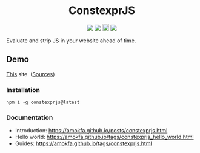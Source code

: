 <h1 align="center">ConstexprJS</h1>
<p align="center">
<a href="https://amokfa.github.io"><img src="https://img.shields.io/badge/Website-Online-2B5BAE"/></a>
<img src="https://img.shields.io/badge/javascript-%23323330.svg?style=for-the-badge&logo=javascript&logoColor=%23F7DF1E"/>
<a href="https://npmjs.com/constexprjs"><img src="https://badge.fury.io/js/constexprjs.svg" alt="npm version" height="18"></a>
<img src="https://img.shields.io/badge/ESLint-Passing-green.svg"/>
</p>

Evaluate and strip JS in your website ahead of time.

## Demo

[This](https://amokfa.github.io) site. ([Sources](https://github.com/amokfa/knmw.link.src))

### Installation

    npm i -g constexprjs@latest

### Documentation

* Introduction: https://amokfa.github.io/posts/constexprjs.html
* Hello world: https://amokfa.github.io/tags/constexprjs_hello_world.html
* Guides: https://amokfa.github.io/tags/constexprjs.html